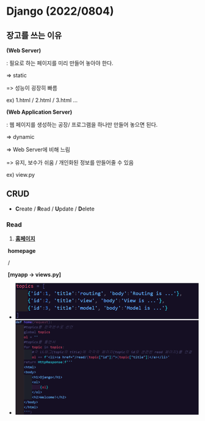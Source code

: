 # Django **(2022/0804)**



## 장고를 쓰는 이유

**(Web Server)**

: 필요로 하는 페이지를 미리 만들어 놓아야 한다.

=> static

=> 성능이 굉장히 빠름 

ex) 1.html /  2.html / 3.html ...



**(Web Application Server)**

: 웹 페이지를 생성하는 공장/ 프로그램을 하나만 만들어 놓으면 된다.

=> dynamic

=> Web Server에 비해 느림 

=> 유지, 보수가 쉬움 / 개인화된 정보를 만들어줄 수 있음

ex) view.py



## CRUD

- **C**reate / **R**ead / **U**pdate / **D**elete



### Read

1. <u>**홈페이지**</u>

​	**homepage**

​	/

​	**[myapp -> views.py]**

- ![1](README.assets/1.PNG)
- ![2](README.assets/2.PNG)
